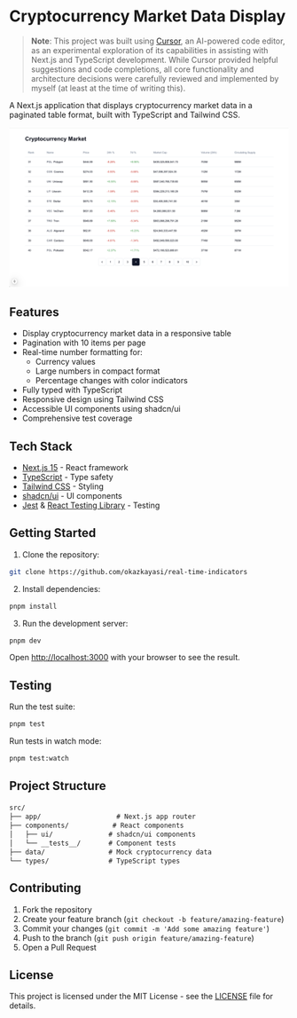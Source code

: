 # Cryptocurrency Market Data Display

> **Note**: This project was built using [Cursor](https://cursor.sh/), an AI-powered code editor, as an experimental exploration of its capabilities in assisting with Next.js and TypeScript development. While Cursor provided helpful suggestions and code completions, all core functionality and architecture decisions were carefully reviewed and implemented by myself (at least at the time of writing this).


A Next.js application that displays cryptocurrency market data in a paginated table format, built with TypeScript and Tailwind CSS.

![Cryptocurrency Market Data Table](./public/screenshot.png)

## Features

- Display cryptocurrency market data in a responsive table
- Pagination with 10 items per page
- Real-time number formatting for:
  - Currency values
  - Large numbers in compact format
  - Percentage changes with color indicators
- Fully typed with TypeScript
- Responsive design using Tailwind CSS
- Accessible UI components using shadcn/ui
- Comprehensive test coverage

## Tech Stack

- [Next.js 15](https://nextjs.org/) - React framework
- [TypeScript](https://www.typescriptlang.org/) - Type safety
- [Tailwind CSS](https://tailwindcss.com/) - Styling
- [shadcn/ui](https://ui.shadcn.com/) - UI components
- [Jest](https://jestjs.io/) & [React Testing Library](https://testing-library.com/react) - Testing

## Getting Started

1. Clone the repository:
```bash
git clone https://github.com/okazkayasi/real-time-indicators
```

2. Install dependencies:
```bash
pnpm install
```

3. Run the development server:
```bash
pnpm dev
```

Open [http://localhost:3000](http://localhost:3000) with your browser to see the result.

## Testing

Run the test suite:

```bash
pnpm test
```

Run tests in watch mode:

```bash
pnpm test:watch
```

## Project Structure

```
src/
├── app/                   # Next.js app router
├── components/           # React components
│   ├── ui/              # shadcn/ui components
│   └── __tests__/       # Component tests
├── data/                # Mock cryptocurrency data
└── types/               # TypeScript types
```

## Contributing

1. Fork the repository
2. Create your feature branch (`git checkout -b feature/amazing-feature`)
3. Commit your changes (`git commit -m 'Add some amazing feature'`)
4. Push to the branch (`git push origin feature/amazing-feature`)
5. Open a Pull Request

## License

This project is licensed under the MIT License - see the [LICENSE](LICENSE) file for details.

